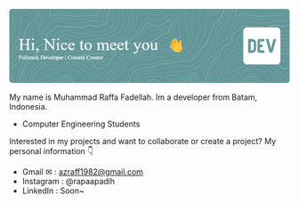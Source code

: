 ![Header](./github-header-image.png)

My name is Muhammad Raffa Fadellah.
Im a developer from Batam, Indonesia.

-  Computer Engineering Students

Interested in my projects and want to collaborate or create a project?
My personal information 👇

- Gmail ✉  : azraff1982@gmail.com 
- Instagram : @rapaapadlh
- LinkedIn  : Soon~ 

<!---
MuhammadRaffaFadellah/MuhammadRaffaFadellah is a ✨ special ✨ repository because its `README.md` (this file) appears on your GitHub profile.
You can click the Preview link to take a look at your changes.
--->
